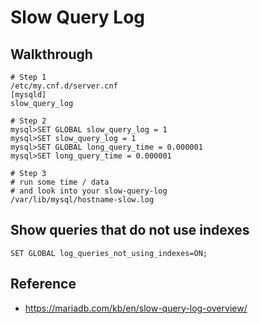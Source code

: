 # Slow Query Log 

## Walkthrough 

```
# Step 1
/etc/my.cnf.d/server.cnf 
[mysqld]
slow_query_log 

# Step 2
mysql>SET GLOBAL slow_query_log = 1 
mysql>SET slow_query_log = 1 
mysql>SET GLOBAL long_query_time = 0.000001 
mysql>SET long_query_time = 0.000001

# Step 3
# run some time / data
# and look into your slow-query-log 
/var/lib/mysql/hostname-slow.log 

```

## Show queries that do not use indexes 

```
SET GLOBAL log_queries_not_using_indexes=ON;
```

## Reference 

  * https://mariadb.com/kb/en/slow-query-log-overview/


